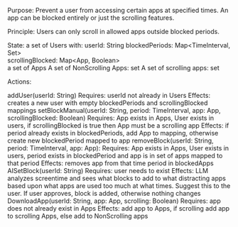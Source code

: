 Purpose: Prevent a user from accessing certain apps at specified times. An app
can be blocked entirely or just the scrolling features.

Principle: Users can only scroll in allowed apps outside blocked periods.

State: a set of Users with: userId: String blockedPeriods: Map<TimeInterval,
Set<App>>\
scrollingBlocked: Map<App, Boolean>\
a set of Apps A set of NonScrolling Apps: set<App> A set of scrolling apps:
set<App>

Actions:

addUser(userId: String) Requires: userId not already in Users Effects: creates a
new user with empty blockedPeriods and scrollingBlocked mappings
setBlockManual(userId: String, period: TimeInterval, app: App, scrollingBlocked:
Boolean) Requires: App exists in Apps, User exists in users, if scrollingBlocked
is true then App must be a scrolling app Effects: if period already exists in
blockedPeriods, add App to mapping, otherwise create new blockedPeriod mapped to
app removeBlock(userId: String, period: TimeInterval, app: App): Requires: App
exists in Apps, User exists in users, period exists in blockedPeriod and app is
in set of apps mapped to that period Effects: removes app from that time period
in blockedApps AISetBlock(userId: String) Requires: user needs to exist Effects:
LLM analyzes screentime and sees what blocks to add to what distracting apps
based upon what apps are used too much at what times. Suggest this to the user.
If user approves, block is added, otherwise nothing changes DownloadApp(userId:
String, app: App, scrolling: Boolean) Requires: app does not already exist in
Apps Effects: add app to Apps, if scrolling add app to scrolling Apps, else add
to NonScrolling apps
